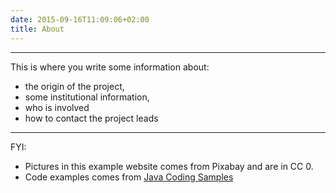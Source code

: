 ```yaml
---
date: 2015-09-16T11:09:06+02:00
title: About
---
```


---

This is where you write some information about:

- the origin of the project,
- some institutional information,
- who is involved
- how to contact the project leads


---

FYI:

 - Pictures in this example website comes from Pixabay and are in CC 0.
 - Code examples comes from [Java Coding Samples](https://www.cs.utexas.edu/~scottm/cs307/codingSamples.htm)
